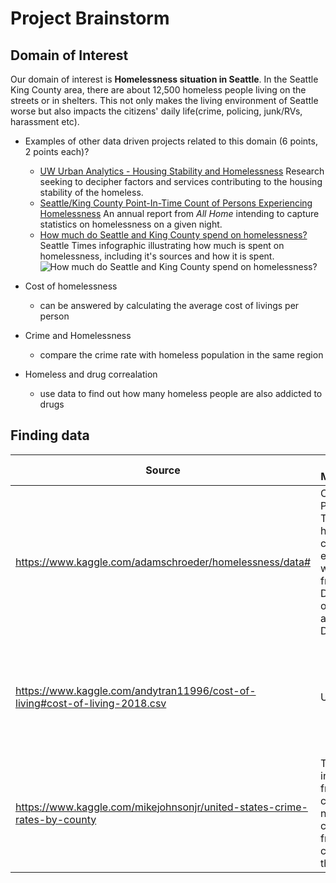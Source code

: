 # Project Brainstorm

## Domain of Interest
Our domain of interest is **Homelessness situation in Seattle**. In the Seattle King County area, there are about 12,500 homeless people living on the streets or in shelters. This not only makes the living environment of Seattle worse but also impacts the citizens' daily life(crime, policing, junk/RVs, harassment etc).

- Examples of other data driven projects related to this domain (6 points, 2 points each)?
  - [UW Urban Analytics - Housing Stability and Homelessness](https://urbanalytics.uw.edu/projects/housingstability/) Research seeking to decipher factors and services contributing to the housing stability of the homeless.
  - [Seattle/King County Point-In-Time Count of Persons Experiencing Homelessness](http://allhomekc.org/wp-content/uploads/2019/05/2019-Report_KingCounty_FINAL.pdf) An annual report from *All Home* intending to capture statistics on homelessness on a given night.
  - [How much do Seattle and King County spend on homelessness?](https://www.seattletimes.com/seattle-news/homeless/how-much-do-seattle-and-king-county-spend-on-homelessness/) Seattle Times infographic illustrating how much is spent on homelessness, including it's sources and how it is spent.
  ![How much do Seattle and King County spend on homelessness?](https://static.seattletimes.com/wp-content/uploads/2017/10/homeless-budget-WEB.jpg-1560x1195.jpeg "How much do Seattle and King County spend on homelessness?")

- Cost of homelessness
  - can be answered by calculating the average cost of livings per person  
- Crime and Homelessness
  - compare the crime rate with homeless population in the same region  
- Homeless and drug correalation
  - use data to find out how many homeless people are also addicted to drugs

## Finding data

| Source | Collection Methodology | Observations | Features | Questions |
|---|---|---|---|---|
|https://www.kaggle.com/adamschroeder/homelessness/data# | Combines Point-in-Time homeless count estimates with data from the Department of Housing and Urband Development. | 86,530 | 6 | What homeless populations most often secure shelter, and how does it vary between states?|
|https://www.kaggle.com/andytran11996/cost-of-living#cost-of-living-2018.csv | Unknown | 540 | 8 | Is there a positive relation between Consumer Price Index(CPI) and homeless population? |
|https://www.kaggle.com/mikejohnsonjr/united-states-crime-rates-by-county| Takes information from the US census and national crime data from the counties in the US | 3136 | 24 | Is there a correlation between crimerates and homelessness in certain regions? |
